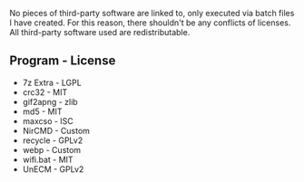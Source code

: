 No pieces of third-party software are linked to, only executed via batch files I have created.
For this reason, there shouldn't be any conflicts of licenses.
All third-party software used are redistributable.

Program - License
-----------------
* 7z Extra	- LGPL
* crc32 	- MIT
* gif2apng	- zlib
* md5   	- MIT
* maxcso	- ISC
* NirCMD	- Custom
* recycle	- GPLv2
* webp  	- Custom
* wifi.bat	- MIT
* UnECM 	- GPLv2